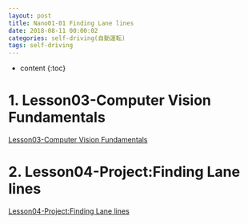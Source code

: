 ```yaml
---
layout: post
title: Nano01-01 Finding Lane lines
date: 2018-08-11 00:00:02
categories: self-driving(自動運転)
tags: self-driving
---
```

* content
{:toc}

# 1. Lesson03-Computer Vision Fundamentals

[Lesson03-Computer Vision Fundamentals](https://www.zybuluo.com/road2ai/note/1323730)

# 2. Lesson04-Project:Finding Lane lines

[Lesson04-Project:Finding Lane lines](https://www.zybuluo.com/road2ai/note/1323751)


